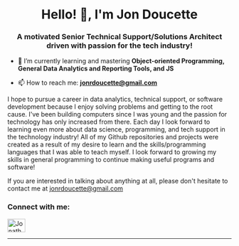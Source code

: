 <h1 align="center">Hello! 👋, I'm Jon Doucette</h1>
<h3 align="center">A motivated Senior Technical Support/Solutions Architect driven with passion for the tech industry!</h3>

- 🌱 I’m currently learning and mastering **Object-oriented Programming, General Data Analytics and Reporting Tools, and JS**

- 📫 How to reach me: **jonrdoucette@gmail.com**

I hope to pursue a career in data analytics, technical support, or software development because I enjoy solving problems and getting to the root cause. I've been building computers since I was young and the passion for technology has only increased from there. Each day I look forward to learning even more about data science, programming, and tech support in the technology industry! All of my Github repositories and projects were created as a result of my desire to learn and the skills/programming languages that I was able to teach myself. I look forward to growing my skills in general programming to continue making useful programs and software!

If you are interested in talking about anything at all, please don't hesitate to contact me at jonrdoucette@gmail.com

<h3 align="left">Connect with me:</h3>
<p align="left">
<a href="https://www.linkedin.com/in/jonathan-doucette" target="blank"><img align="center" src="https://content.linkedin.com/content/dam/me/business/en-us/amp/brand-site/v2/bg/LI-Bug.svg.original.svg" alt="Jonathan Doucette" height="30" width="40" /></a>
</p>

<hr>
